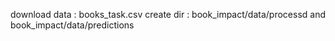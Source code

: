 download data : books_task.csv
create dir : book_impact/data/processd and book_impact/data/predictions


